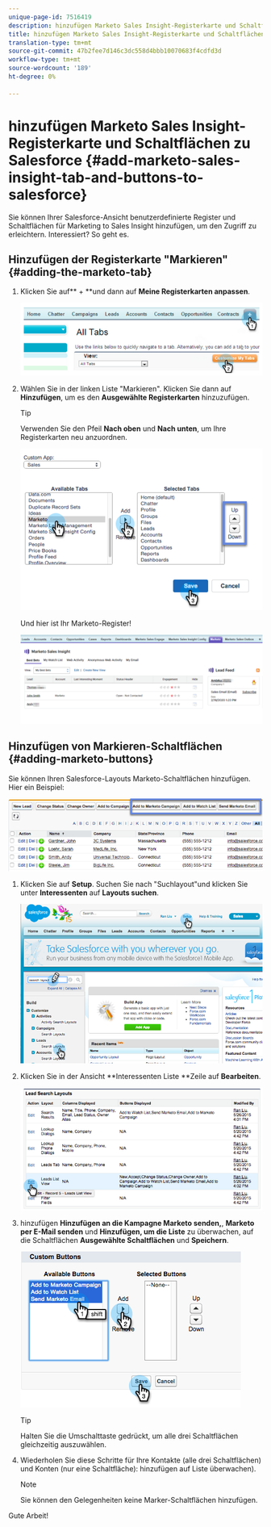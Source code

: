 ```yaml
---
unique-page-id: 7516419
description: hinzufügen Marketo Sales Insight-Registerkarte und Schaltflächen zu Salesforce - Marketing Docs - Produktdokumentation
title: hinzufügen Marketo Sales Insight-Registerkarte und Schaltflächen zu Salesforce
translation-type: tm+mt
source-git-commit: 47b2fee7d146c3dc558d4bbb10070683f4cdfd3d
workflow-type: tm+mt
source-wordcount: '189'
ht-degree: 0%

---
```



# hinzufügen Marketo Sales Insight-Registerkarte und Schaltflächen zu Salesforce {#add-marketo-sales-insight-tab-and-buttons-to-salesforce}

Sie können Ihrer Salesforce-Ansicht benutzerdefinierte Register und Schaltflächen für Marketing to Sales Insight hinzufügen, um den Zugriff zu erleichtern. Interessiert? So geht es.

## Hinzufügen der Registerkarte &quot;Markieren&quot;{#adding-the-marketo-tab}

1. Klicken Sie auf** + **und dann auf **Meine Registerkarten anpassen**.

   ![](assets/image2014-9-24-17-3a38-3a25.png)

1. Wählen Sie in der linken Liste &quot;Markieren&quot;. Klicken Sie dann auf **Hinzufügen**, um es den **Ausgewählte Registerkarten** hinzuzufügen.

   >[!TIP]
   >
   >Verwenden Sie den Pfeil **Nach oben** und **Nach unten**, um Ihre Registerkarten neu anzuordnen.

   ![](assets/image2015-5-27-13-3a42-3a59.png)

   Und hier ist Ihr Marketo-Register!

   ![](assets/three-1.png)

## Hinzufügen von Markieren-Schaltflächen {#adding-marketo-buttons}

Sie können Ihren Salesforce-Layouts Marketo-Schaltflächen hinzufügen. Hier ein Beispiel:

![](assets/image2015-5-26-17-3a7-3a18.png)

1. Klicken Sie auf **Setup**. Suchen Sie nach &quot;Suchlayout&quot;und klicken Sie unter **Interessenten** auf **Layouts suchen**.

   ![](assets/image2015-5-26-14-3a59-3a53.png)

1. Klicken Sie in der Ansicht **Interessenten Liste **Zeile auf **Bearbeiten**.

   ![](assets/image2015-5-26-16-3a7-3a24.png)

1. hinzufügen **Hinzufügen an die Kampagne Marketo senden,**, **Marketo per E-Mail senden** und **Hinzufügen, um die Liste** zu überwachen, auf die Schaltflächen **Ausgewählte Schaltflächen** und **Speichern**.

   ![](assets/image2015-5-26-16-3a59-3a34.png)

   >[!TIP]
   >
   >Halten Sie die Umschalttaste gedrückt, um alle drei Schaltflächen gleichzeitig auszuwählen.

1. Wiederholen Sie diese Schritte für Ihre Kontakte (alle drei Schaltflächen) und Konten (nur eine Schaltfläche): hinzufügen auf Liste überwachen).

   >[!NOTE]
   >
   >Sie können den Gelegenheiten keine Marker-Schaltflächen hinzufügen.

Gute Arbeit!
